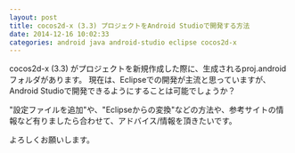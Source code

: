 ```yaml
---
layout: post
title: cocos2d-x (3.3) プロジェクトをAndroid Studioで開発する方法
date: 2014-12-16 10:02:33
categories: android java android-studio eclipse cocos2d-x
---
```

<!-- {% raw %} -->
<p>cocos2d-x (3.3) がプロジェクトを新規作成した際に、生成されるproj.androidフォルダがあります。
現在は、Eclipseでの開発が主流と思っていますが、Android Studioで開発できるようにすることは可能でしょうか？</p>

<p>"設定ファイルを追加"や、"Eclipseからの変換"などの方法や、参考サイトの情報など有りましたら合わせて、アドバイス/情報を頂きたいです。</p>

<p>よろしくお願いします。</p>
<!-- {% endraw %} -->
